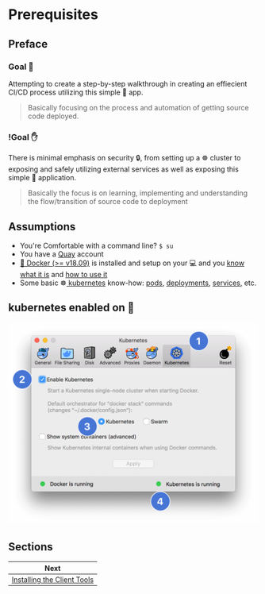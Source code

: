 # Prerequisites

## Preface

### Goal 🥅

Attempting to create a step-by-step walkthrough in creating an effiecient CI/CD process utilizing this simple 🐹 app.

> Basically focusing on the process and automation of getting source code deployed.

### !Goal ✋

There is minimal emphasis on security 🔒, from setting up a ☸️ cluster to exposing and safely utilizing external services as well as exposing this simple 🐹 application.

> Basically the focus is on learning, implementing and understanding the flow/transition of source code to deployment

## Assumptions

- You're Comfortable with a command line? `$ su`
- You have a [Quay](https://quay.io) account
- [🐳 Docker (>= v18.09)](https://www.docker.com/get-started) is installed and setup on your 💻 and you [know what it is](https://medium.com/pintail-labs/docker-series-what-is-docker-9eddca88f434) and [how to use it](https://medium.com/@Jernfrost/what-is-docker-and-does-it-have-benefits-for-desktop-developers-3dc06ef6870e)
- Some basic ☸️[ kubernetes](https://hackernoon.com/what-is-kubernetes-how-to-get-started-with-it-93e6815c0b6e) know-how: [pods](https://kubernetes.io/docs/concepts/workloads/pods/pod-overview/), [deployments](https://kubernetes.io/docs/concepts/workloads/controllers/deployment/), [services](https://kubernetes.io/docs/concepts/services-networking/service/), etc.

## kubernetes enabled on 🍎

![enable kubernetes on docker-for-mac](../assets/docker-mac-preferences.png)

## Sections

| Next                                              |
| ------------------------------------------------- |
| [Installing the Client Tools](01-client-tools.md) |
